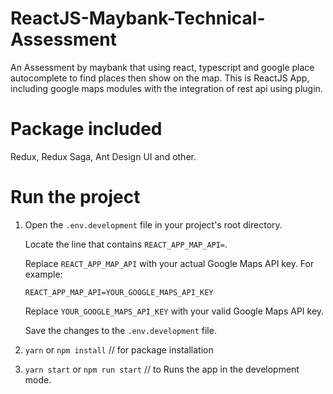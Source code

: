 # ReactJS-Maybank-Technical-Assessment

An Assessment by maybank that using react, typescript and google place autocomplete to find places then show
on the map.
This is ReactJS App, including google maps modules with the integration of rest api using plugin.

# Package included

Redux, Redux Saga, Ant Design UI and other.

# Run the project

1.  Open the `.env.development` file in your project's root directory.

    Locate the line that contains `REACT_APP_MAP_API=`.
    
    Replace `REACT_APP_MAP_API` with your actual Google Maps API key. For example:
    
    `REACT_APP_MAP_API=YOUR_GOOGLE_MAPS_API_KEY`
    
    Replace `YOUR_GOOGLE_MAPS_API_KEY` with your valid Google Maps API key.
    
    Save the changes to the `.env.development` file.

2. `yarn` or `npm install` // for package installation
3. `yarn start` or `npm run start` // to Runs the app in the development mode.
